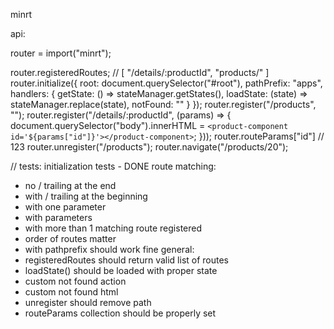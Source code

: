 minrt

api:

router = import("minrt");

router.registeredRoutes; // [ "/details/:productId", "products/" ]
router.initialize({
    root: document.querySelector("#root"),
    pathPrefix: "apps",
    handlers: {
        getState: () => stateManager.getStates(),
        loadState: (state) => stateManager.replace(state),
        notFound: "<not-found></not-found>"
    }
});
router.register("/products", "<app-component id='123'></app-component>");
router.register("/details/:productId", (params) => {
    document.querySelector("body").innerHTML = `<product-component id='${params["id"]}'></product-component>`;
}));
router.routeParams["id"] // 123
router.unregister("/products");
router.navigate("/products/20");

// tests:
 initialization tests - DONE
 route matching:
  - no / trailing at the end
  - with / trailing at the beginning
  - with one parameter
  - with parameters
  - with more than 1 matching route registered
  - order of routes matter
  - with pathprefix should work fine
 general:
  - registeredRoutes should return valid list of routes
  - loadState() should be loaded with proper state
  - custom not found action
  - custom not found html
  - unregister should remove path
  - routeParams collection should be properly set
